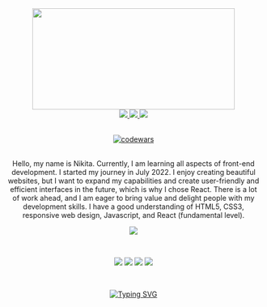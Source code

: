 <div align="center" dir="auto">
 
 
 <img src="https://user-images.githubusercontent.com/109273510/219876919-a2c4de08-4dc4-469d-b991-c1694a02c921.gif" width="400px" height="200px">
 <br />

 <a href="https://www.facebook.com/nikita.prokhorskiy/" target="_blank" >
  <img src="https://img.shields.io/badge/Facebook-turquoise.svg?&amp;style=for-the-badge&amp;logo=Facebook&amp;logoColor=white" />
 </a>

 <a href="https://t.me/proxxximo" target="_blank">
  <img src="https://img.shields.io/badge/Telegram-turquoise.svg?&amp;style=for-the-badge&amp;logo=Telegram&amp;logoColor=white" />
 </a>

 <a href="https://www.linkedin.com/in/nikita-prokhorskiy-624ab2265/" target="_blank">
  <img src="https://img.shields.io/badge/LinkedIn-turquoise.svg?&amp;style=for-the-badge&amp;logo=LinkedIn&amp;logoColor=white" />
 </a> 
 <div />

 <br />
 
 [![codewars](https://www.codewars.com/users/proxxximo/badges/large)](https://www.codewars.com/users/proxxximo)   

<br />
Hello, my name is Nikita. Currently, I am learning all aspects of front-end development. I started my journey in July 2022. I enjoy creating beautiful websites, but I want to expand my capabilities and create user-friendly and efficient interfaces in the future, which is why I chose React. There is a lot of work ahead, and I am eager to bring value and delight people with my development skills. I have a good understanding of HTML5, CSS3, responsive web design, Javascript, and React (fundamental level).


<br />

![](http://github-profile-summary-cards.vercel.app/api/cards/profile-details?username=proxxximo&theme=2077)

<br />

![](http://github-profile-summary-cards.vercel.app/api/cards/repos-per-language?username=proxxximo&theme=2077)
![](http://github-profile-summary-cards.vercel.app/api/cards/most-commit-language?username=proxxximo&theme=2077)
![](http://github-profile-summary-cards.vercel.app/api/cards/stats?username=proxxximo&theme=2077)
![](http://github-profile-summary-cards.vercel.app/api/cards/productive-time?username=proxxximo&theme=2077&utcOffset=8)

<br />
 

[![Typing SVG](https://readme-typing-svg.herokuapp.com?font=Fira+Code&weight=500&size=24&pause=1000&color=0EF6F7&width=435&lines=🚀+Languages+and+Tools+🚀)](https://git.io/typing-svg)
 
 <div/>
